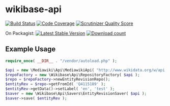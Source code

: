 wikibase-api
==================
[![Build Status](https://travis-ci.org/addwiki/wikibase-api.png?branch=master)](https://travis-ci.org/addwiki/wikibase-api)
[![Code Coverage](https://scrutinizer-ci.com/g/addwiki/wikibase-api/badges/coverage.png?s=ca6d4e50e3ce5b9937a24928d8762af31d4e108c)](https://scrutinizer-ci.com/g/addwiki/wikibase-api/)
[![Scrutinizer Quality Score](https://scrutinizer-ci.com/g/addwiki/wikibase-api/badges/quality-score.png?s=41faa1f91a7d359370de48c4dec28cdd5db47b0d)](https://scrutinizer-ci.com/g/addwiki/wikibase-api/)

On Packagist:
[![Latest Stable Version](https://poser.pugx.org/addwiki/wikibase-api/version.png)](https://packagist.org/packages/addwiki/wikibase-api)
[![Download count](https://poser.pugx.org/addwiki/wikibase-api/d/total.png)](https://packagist.org/packages/addwiki/wikibase-api)

Example Usage
------

```php
require_once( __DIR__ . "/vendor/autoload.php" );

$api = new \Mediawiki\Api\MediawikiApi( "http://www.wikidata.org/w/api.php" );
$repoFactory = new \Wikibase\Api\RepositoryFactory( $api );
$repo = $repoFactory->newEntityRevisionRepo();
$entityRev = $repo->getFromId( 'Q4115189' );
$entityRev->getData()->setLabel( 'en', 'test' );
$saver = new \Wikibase\Api\Savers\EntityRevisionSaver( $api );
$saver->save( $entityRev );
```
